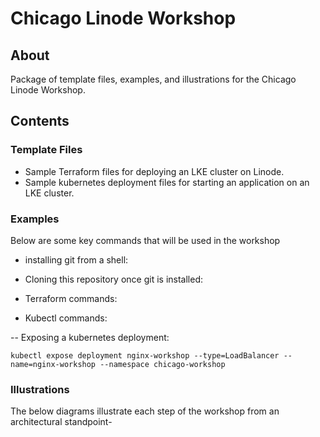 Chicago Linode Workshop
======================

## About

Package of template files, examples, and illustrations for the Chicago Linode Workshop.

## Contents

### Template Files
- Sample Terraform files for deploying an LKE cluster on Linode.
- Sample kubernetes deployment files for starting an application on an LKE cluster.


### Examples

Below are some key commands that will be used in the workshop

- installing git from a shell:

- Cloning this repository once git is installed:

- Terraform commands:

- Kubectl commands:

-- Exposing a kubernetes deployment:
```
kubectl expose deployment nginx-workshop --type=LoadBalancer --name=nginx-workshop --namespace chicago-workshop
```

### Illustrations

The below diagrams illustrate each step of the workshop from an architectural standpoint-




